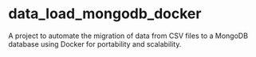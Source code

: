 # data_load_mongodb_docker
A project to automate the migration of data from CSV files to a MongoDB database using Docker for portability and scalability.
